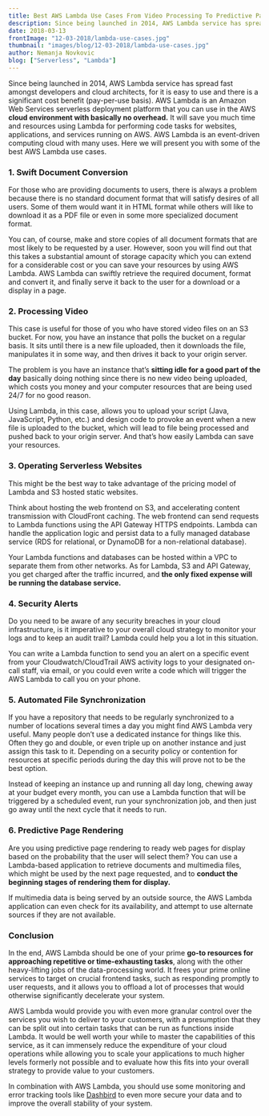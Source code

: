 ```yaml
---
title: Best AWS Lambda Use Cases From Video Processing To Predictive Page Rendering
description: Since being launched in 2014, AWS Lambda service has spread fast amongst developers and cloud architects, for it is easy to use and there is a significant cost benefit (pay-per-use basis).
date: 2018-03-13
frontImage: "12-03-2018/lambda-use-cases.jpg"
thumbnail: "images/blog/12-03-2018/lambda-use-cases.jpg"
author: Nemanja Novkovic
blog: ["Serverless", "Lambda"]
---
```


  Since being launched in 2014, AWS Lambda service has spread fast amongst developers and cloud architects, for it is easy to use and there is a significant cost benefit (pay-per-use basis). AWS Lambda is an Amazon Web Services serverless deployment platform that you can use in the AWS **cloud environment with basically no overhead.** It will save you much time and resources using Lambda for performing code tasks for websites, applications, and services running on AWS. AWS Lambda is an event-driven computing cloud with many uses. Here we will present you with some of the best AWS Lambda use cases.

### 1. Swift Document Conversion

  For those who are providing documents to users, there is always a problem because there is no standard document format that will satisfy desires of all users. Some of them would want it in HTML format while others will like to download it as a PDF file or even in some more specialized document format.  

  You can, of course, make and store copies of all document formats that are most likely to be requested by a user. However, soon you will find out that this takes a substantial amount of storage capacity which you can extend for a considerable cost or you can save your resources by using AWS Lambda. AWS Lambda can swiftly retrieve the required document, format and convert it, and finally serve it back to the user for a download or a display in a page.

### 2. Processing Video
  This case is useful for those of you who have stored video files on an S3 bucket. For now, you have an instance that polls the bucket on a regular basis. It sits until there is a new file uploaded, then it downloads the file, manipulates it in some way, and then drives it back to your origin server.

  The problem is you have an instance that’s **sitting idle for a good part of the day** basically doing nothing since there is no new video being uploaded, which costs you money and your computer resources that are being used 24/7 for no good reason.

  Using Lambda, in this case, allows you to upload your script (Java, JavaScript, Python, etc.) and design code to provoke an event when a new file is uploaded to the bucket, which will lead to file being processed and pushed back to your origin server. And that’s how easily Lambda can save your resources.

### 3. Operating Serverless Websites

  This might be the best way to take advantage of the pricing model of Lambda and S3 hosted static websites.

  Think about hosting the web frontend on S3, and accelerating content transmission with CloudFront caching. The web frontend can send requests to Lambda functions using the API Gateway HTTPS endpoints. Lambda can handle the application logic and persist data to a fully managed database service (RDS for relational, or DynamoDB for a non-relational database).

  Your Lambda functions and databases can be hosted within a VPC to separate them from other networks. As for Lambda, S3 and API Gateway, you get charged after the traffic incurred, and **the only fixed expense will be running the database service.**

### 4. Security Alerts

  Do you need to be aware of any security breaches in your cloud infrastructure, is it imperative to your overall cloud strategy to monitor your logs and to keep an audit trail? Lambda could help you a lot in this situation.

  You can write a Lambda function to send you an alert on a specific event from your Cloudwatch/CloudTrail AWS activity logs to your designated on-call staff, via email, or you could even write a code which will trigger the AWS Lambda to call you on your phone.

### 5. Automated File Synchronization

  If you have a repository that needs to be regularly synchronized to a number of locations several times a day you might find AWS Lambda very useful. Many people don’t use a dedicated instance for things like this. Often they go and double, or even triple up on another instance and just assign this task to it. Depending on a security policy or contention for resources at specific periods during the day this will prove not to be the best option.

  Instead of keeping an instance up and running all day long, chewing away at your budget every month, you can use a Lambda function that will be triggered by a scheduled event, run your synchronization job, and then just go away until the next cycle that it needs to run.

### 6. Predictive Page Rendering

  Are you using predictive page rendering to ready web pages for display based on the probability that the user will select them? You can use a Lambda-based application to retrieve documents and multimedia files, which might be used by the next page requested, and to **conduct the beginning stages of rendering them for display.**

  If multimedia data is being served by an outside source, the AWS Lambda application can even check for its availability, and attempt to use alternate sources if they are not available.

### Conclusion

  In the end, AWS Lambda should be one of your prime **go-to resources for approaching repetitive or time-exhausting tasks**, along with the other heavy-lifting jobs of the data-processing world. It frees your prime online services to target on crucial frontend tasks, such as responding promptly to user requests, and it allows you to offload a lot of processes that would otherwise significantly decelerate your system.

  AWS Lambda would provide you with even more granular control over the services you wish to deliver to your customers, with a presumption that they can be split out into certain tasks that can be run as functions inside Lambda. It would be well worth your while to master the capabilities of this service, as it can immensely reduce the expenditure of your cloud operations while allowing you to scale your applications to much higher levels formerly not possible and to evaluate how this fits into your overall strategy to provide value to your customers.

  In combination with AWS Lambda, you should use some monitoring and error tracking tools like <a href='/features' target='_blank'>Dashbird</a> to even more secure your data and to improve the overall stability of your system.
